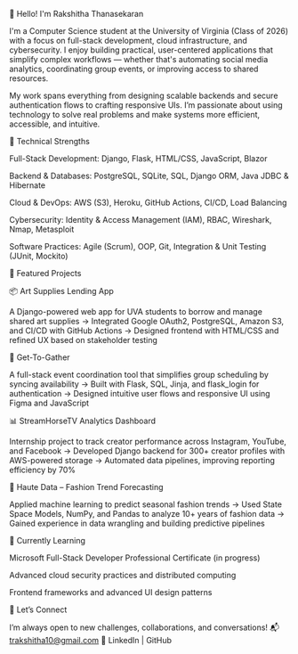 👋 Hello! I'm Rakshitha Thanasekaran

I'm a Computer Science student at the University of Virginia (Class of 2026) with a focus on full-stack development, cloud infrastructure, and cybersecurity. I enjoy building practical, user-centered applications that simplify complex workflows — whether that's automating social media analytics, coordinating group events, or improving access to shared resources.

My work spans everything from designing scalable backends and secure authentication flows to crafting responsive UIs. I’m passionate about using technology to solve real problems and make systems more efficient, accessible, and intuitive.

🔧 Technical Strengths

Full-Stack Development: Django, Flask, HTML/CSS, JavaScript, Blazor

Backend & Databases: PostgreSQL, SQLite, SQL, Django ORM, Java JDBC & Hibernate

Cloud & DevOps: AWS (S3), Heroku, GitHub Actions, CI/CD, Load Balancing

Cybersecurity: Identity & Access Management (IAM), RBAC, Wireshark, Nmap, Metasploit

Software Practices: Agile (Scrum), OOP, Git, Integration & Unit Testing (JUnit, Mockito)

🚀 Featured Projects

📦 Art Supplies Lending App

A Django-powered web app for UVA students to borrow and manage shared art supplies
→ Integrated Google OAuth2, PostgreSQL, Amazon S3, and CI/CD with GitHub Actions
→ Designed frontend with HTML/CSS and refined UX based on stakeholder testing

📅 Get-To-Gather

A full-stack event coordination tool that simplifies group scheduling by syncing availability
→ Built with Flask, SQL, Jinja, and flask_login for authentication
→ Designed intuitive user flows and responsive UI using Figma and JavaScript

📊 StreamHorseTV Analytics Dashboard

Internship project to track creator performance across Instagram, YouTube, and Facebook
→ Developed Django backend for 300+ creator profiles with AWS-powered storage
→ Automated data pipelines, improving reporting efficiency by 70%

👗 Haute Data – Fashion Trend Forecasting

Applied machine learning to predict seasonal fashion trends
→ Used State Space Models, NumPy, and Pandas to analyze 10+ years of fashion data
→ Gained experience in data wrangling and building predictive pipelines

🌱 Currently Learning

Microsoft Full-Stack Developer Professional Certificate (in progress)

Advanced cloud security practices and distributed computing

Frontend frameworks and advanced UI design patterns

🤝 Let’s Connect

I’m always open to new challenges, collaborations, and conversations!
📬 trakshitha10@gmail.com
🔗 LinkedIn | GitHub

